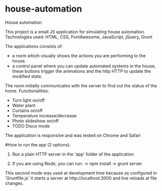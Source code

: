 # house-automation
House automation

This project is a small JS application for simulating house automation.
Technologies used: HTML, CSS, FontAwesome, JavaScript, jQuery, Grunt

The applications consists of:
 - a room which visually shows the actions you are performing to the house.
 - a control panel where you can update automated systems in the house, these buttons trigger the animations and the http HTTP to update the modified state.

 The room initially communicates with the server to find out the status of the home.
 Functionalities:
 - Turn light on/off
 - Water plant
 - Curtains on/off
 - Temperature increase/decrease
 - Photo slideshow on/off
 - TODO Disco mode

 The application is responsive and was tested on Chrome and Safari

 #How to run the app (2 options):

 1. Run a plain HTTP server in the 'app' folder of the application

 2. If you are using Node, you can run:
 -> npm install
 -> grunt server

 This second mode was used at development time because as configured in 'Gruntfile.js' it starts a server at http://localhost:3000 and live reloads at file changes.
